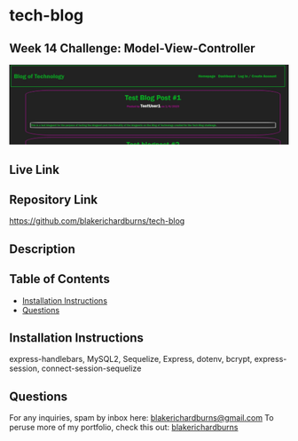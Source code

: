 # tech-blog
## Week 14 Challenge: Model-View-Controller

![Alt text](./public/assets/screenshot.JPG "Screenshot")

## Live Link


## Repository Link
https://github.com/blakerichardburns/tech-blog

## Description


  ## Table of Contents
  * [Installation Instructions](#installation-instructions)
  * [Questions](#questions)

  ## Installation Instructions
express-handlebars, MySQL2, Sequelize, Express, dotenv, bcrypt, express-session, connect-session-sequelize

  ## Questions
  For any inquiries, spam by inbox here: blakerichardburns@gmail.com
  To peruse more of my portfolio, check this out: [blakerichardburns](https://github.com/blakerichardburns)